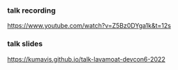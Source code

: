 ### talk recording

https://www.youtube.com/watch?v=Z5Bz0DYga1k&t=12s

### talk slides

https://kumavis.github.io/talk-lavamoat-devcon6-2022
